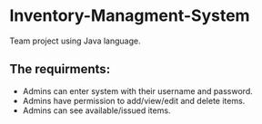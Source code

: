# Inventory-Managment-System
Team project using Java language.
## **The requirments:**
- Admins can enter system with their username and password.
- Admins have permission to add/view/edit and delete items.
- Admins can see available/issued items.
